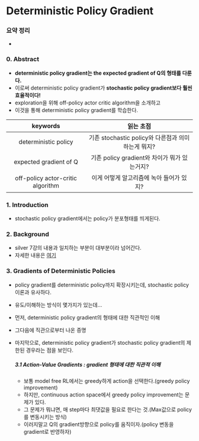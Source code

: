 # Deterministic Policy Gradient

### 요약 정리
- 

### 0. Abstract
- **deterministic policy gradient는 the expected gradient of Q의 형태를 다룬다.**
- 이로써 deterministic policy gradient가 **stochastic policy gradient보다 훨씬 효율적이다!**
- exploration을 위해 off-policy actor critic algorithm을 소개하고
- 이것을 통해 deterministic policy gradient를 학습한다.

| keywords | 읽는 초점 |
|:--------:|:----:|
| deterministic policy | 기존 stochastic policy와 다른점과 의미하는게 뭐지? |
| expected gradient of Q | 기존 policy gradient와 차이가 뭐가 있는거지? |
| off-policy actor-critic algorithm | 이게 어떻게 알고리즘에 녹아 들어가 있지? |

### 1. Introduction
- stochastic policy gradient에서는 policy가 분포형태를 띄게된다.


### 2. Background
- silver 7강의 내용과 일치하는 부분이 대부분이라 넘어간다.
- 자세한 내용은 [여기](https://github.com/Junhojuno/Lets-RL/blob/master/silver%EA%B0%95%EC%9D%98/07_Policy_Gradient.md)

### 3. Gradients of Deterministic Policies
- policy gradient를 deterministic policy까지 확장시키는데, stochastic policy 이론과 유사하다.
- 유도/이해하는 방식이 몇가지가 있는데...
- 먼저, deterministic policy gradient의 형태에 대한 직관적인 이해
- 그다음에 직관으로부터 나온 증명
- 마지막으로, deterministic policy gradient가 stochastic policy gradient의 제한된 경우라는 점을 보인다.

  ##### 3.1 Action-Value Gradients : gradient 형태에 대한 직관적 이해
  - 보통 model free RL에서는 greedy하게 action을 선택한다.(greedy policy improvement)
  - 하지만, continuous action space에서 greedy policy improvement는 문제가 있다.
  - 그 문제가 뭐냐면, 매 step마다 최댓값을 필요로 한다는 것.(Max값으로 policy를 변동시키는 방식)
  - 이러지말고 Q의 gradient방향으로 policy를 움직이자.(policy 변동을 gradient로 반영하자)
